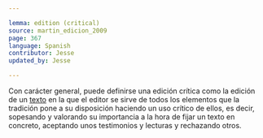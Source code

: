 ```yaml
---

lemma: edition (critical)
source: martin_edicion_2009
page: 367
language: Spanish
contributor: Jesse
updated_by: Jesse

---
```

Con carácter general, puede definirse una edición crítica como la edición de un [texto](text.html) en la que el editor se sirve de todos los elementos que la tradición pone a su disposición haciendo un uso crítico de ellos, es decir, sopesando y valorando su importancia a la hora de fijar un texto en concreto, aceptando unos testimonios y lecturas y rechazando otros.
